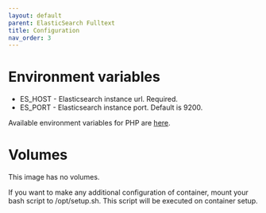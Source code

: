 ```yaml
---
layout: default
parent: ElasticSearch Fulltext
title: Configuration
nav_order: 3
---
```


Environment variables
=====================

- ES_HOST - Elasticsearch instance url. Required.
- ES_PORT - Elasticsearch instance port. Default is 9200.

Available environment variables for PHP are [here](/images/software.html#php-configuration).

Volumes
=======

This image has no volumes.

If you want to make any additional configuration of container, mount your bash script to /opt/setup.sh. This script will be executed on container setup.

